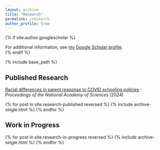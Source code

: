 ```yaml
---
layout: archive
title: "Research"
permalink: /research
author_profile: true
---
```


{% if site.author.googlescholar %}
  <div class="wordwrap">For additional information, see <a href="{{site.author.googlescholar}}">my Google Scholar profile</a>.</div>
{% endif %}

{% include base_path %}

## Published Research
[Racial differences in parent response to COVID schooling policies](https://micah-baum.github.io/files/baum-jacob-pnas-2024.pdf) 
:  _Proceedings of the National Academy of Sciences_ (2024) 


{% for post in site.research-published reversed %}
  {% include archive-single.html %}
{% endfor %}

## Work in Progress
{% for post in site.research-in-progress reversed %}
  {% include archive-single.html %}
{% endfor %}

